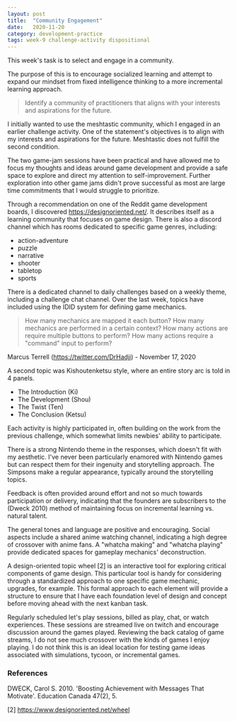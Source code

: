 ```yaml
---
layout: post
title:  "Community Engagement"
date:   2020-11-20 
category: development-practice
tags: week-9 challenge-activity dispositional
---
```

This week's task is to select and engage in a community. 

The purpose of this is to encourage socialized learning and attempt to expand our mindset from fixed intelligence thinking to a more incremental learning approach. 

> Identify a community of practitioners that aligns with your interests and aspirations for the future.

I initially wanted to use the meshtastic community, which I engaged in an earlier challenge activity. One of the statement's objectives is to align with my interests and aspirations for the future. Meshtastic does not fulfill the second condition. 

The two game-jam sessions have been practical and have allowed me to focus my thoughts and ideas around game development and provide a safe space to explore and direct my attention to self-improvement. Further exploration into other game jams didn't prove successful as most are large time commitments that I would struggle to prioritize.  

Through a recommendation on one of the Reddit game development boards, I discovered https://designoriented.net/. It describes itself as a learning community that focuses on game design. There is also a discord channel which has rooms dedicated to specific game genres, including:
* action-adventure
* puzzle
* narrative
* shooter
* tabletop
* sports

There is a dedicated channel to daily challenges based on a weekly theme, including a challenge chat channel. Over the last week, topics have included using the IDID system for defining game mechanics. 
> How many mechanics are mapped it each button? How many mechanics are performed in a certain context? How many actions are require multiple buttons to perform? How many actions require a "command" input to perform? 

Marcus Terrell (https://twitter.com/DrHadji) - November 17, 2020

A second topic was Kishoutenketsu style, where an entire story arc is told in 4 panels. 
* The Introduction (Ki)
* The Development (Shou)
* The Twist (Ten)
* The Conclusion (Ketsu)

Each activity is highly participated in, often building on the work from the previous challenge, which somewhat limits newbies' ability to participate.  

There is a strong Nintendo theme in the responses, which doesn't fit with my aesthetic. I've never been particularly enamored with Nintendo games but can respect them for their ingenuity and storytelling approach. The Simpsons make a regular appearance, typically around the storytelling topics. 

Feedback is often provided around effort and not so much towards participation or delivery, indicating that the founders are subscribers to the (Dweck 2010) method of maintaining focus on incremental learning vs. natural talent. 

The general tones and language are positive and encouraging. Social aspects include a shared anime watching channel, indicating a high degree of crossover with anime fans. A "whatcha making" and "whatcha playing" provide dedicated spaces for gameplay mechanics' deconstruction. 

A design-oriented topic wheel [2] is an interactive tool for exploring critical components of game design. This particular tool is handy for considering through a standardized approach to one specific game mechanic, upgrades, for example. This formal approach to each element will provide a structure to ensure that I have each foundation level of design and concept before moving ahead with the next kanban task. 

Regularly scheduled let's play sessions, billed as play, chat, or watch experiences. These sessions are streamed live on twitch and encourage discussion around the games played. Reviewing the back catalog of game streams, I do not see much crossover with the kinds of games I enjoy playing. I do not think this is an ideal location for testing game ideas associated with simulations, tycoon, or incremental games. 

### References 

DWECK, Carol S. 2010. 'Boosting Achievement with Messages That Motivate'. Education Canada 47(2), 5.

[2] https://www.designoriented.net/wheel 
